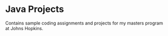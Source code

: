 # Java Projects
Contains sample coding assignments and projects for my masters program at Johns Hopkins.
